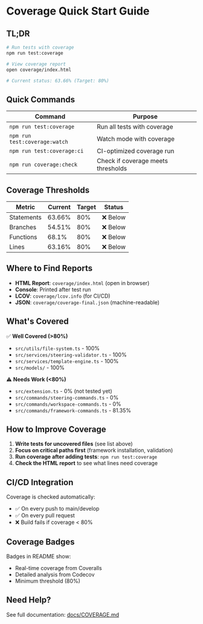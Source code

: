 # Coverage Quick Start Guide

## TL;DR

```bash
# Run tests with coverage
npm run test:coverage

# View coverage report
open coverage/index.html

# Current status: 63.66% (Target: 80%)
```

## Quick Commands

| Command | Purpose |
|---------|---------|
| `npm run test:coverage` | Run all tests with coverage |
| `npm run test:coverage:watch` | Watch mode with coverage |
| `npm run test:coverage:ci` | CI-optimized coverage run |
| `npm run coverage:check` | Check if coverage meets thresholds |

## Coverage Thresholds

| Metric | Current | Target | Status |
|--------|---------|--------|--------|
| Statements | 63.66% | 80% | ❌ Below |
| Branches | 54.51% | 80% | ❌ Below |
| Functions | 68.1% | 80% | ❌ Below |
| Lines | 63.16% | 80% | ❌ Below |

## Where to Find Reports

- **HTML Report**: `coverage/index.html` (open in browser)
- **Console**: Printed after test run
- **LCOV**: `coverage/lcov.info` (for CI/CD)
- **JSON**: `coverage/coverage-final.json` (machine-readable)

## What's Covered

✅ **Well Covered (>80%)**
- `src/utils/file-system.ts` - 100%
- `src/services/steering-validator.ts` - 100%
- `src/services/template-engine.ts` - 100%
- `src/models/` - 100%

⚠️ **Needs Work (<80%)**
- `src/extension.ts` - 0% (not tested yet)
- `src/commands/steering-commands.ts` - 0%
- `src/commands/workspace-commands.ts` - 0%
- `src/commands/framework-commands.ts` - 81.35%

## How to Improve Coverage

1. **Write tests for uncovered files** (see list above)
2. **Focus on critical paths first** (framework installation, validation)
3. **Run coverage after adding tests**: `npm run test:coverage`
4. **Check the HTML report** to see what lines need coverage

## CI/CD Integration

Coverage is checked automatically:
- ✅ On every push to main/develop
- ✅ On every pull request
- ❌ Build fails if coverage < 80%

## Coverage Badges

Badges in README show:
- Real-time coverage from Coveralls
- Detailed analysis from Codecov
- Minimum threshold (80%)

## Need Help?

See full documentation: [docs/COVERAGE.md](./COVERAGE.md)

